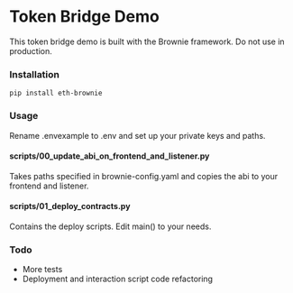 # Token Bridge Demo

This token bridge demo is built with the Brownie framework.
Do not use in production.

### Installation
```
pip install eth-brownie
```

### Usage
Rename .envexample to .env and set up your private keys and paths.

#### scripts/00_update_abi_on_frontend_and_listener.py
Takes paths specified in brownie-config.yaml and copies the abi to your frontend and listener.

#### scripts/01_deploy_contracts.py
Contains the deploy scripts. Edit main() to your needs.

### Todo
- More tests
- Deployment and interaction script code refactoring

